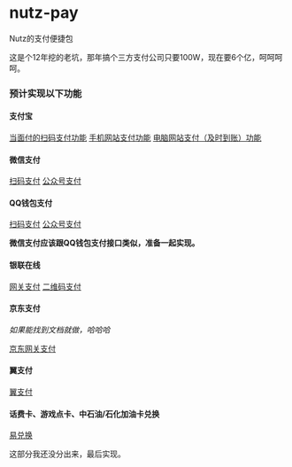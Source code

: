 # nutz-pay
Nutz的支付便捷包

这是个12年挖的老坑，那年搞个三方支付公司只要100W，现在要6个亿，呵呵呵呵。

### 预计实现以下功能
#### 支付宝
[当面付的扫码支付功能](https://doc.open.alipay.com/docs/doc.htm?treeId=194&articleId=105072&docType=1)
[手机网站支付功能](https://doc.open.alipay.com/docs/doc.htm?treeId=203&articleId=105288&docType=1)
[电脑网站支付（及时到账）功能](https://doc.open.alipay.com/doc2/detail.htm?spm=a219a.7629140.0.0.Ix6HLx&treeId=62&articleId=103566&docType=1)

#### 微信支付
[扫码支付](https://pay.weixin.qq.com/wiki/doc/api/native.php?chapter=6_1)
[公众号支付](https://pay.weixin.qq.com/wiki/doc/api/jsapi.php?chapter=7_1#)

#### QQ钱包支付
[扫码支付](https://qpay.qq.com/qpaywiki/showdocument.php?pid=38&docid=163)
[公众号支付](https://qpay.qq.com/qpaywiki/showdocument.php?pid=38&docid=164)

**微信支付应该跟QQ钱包支付接口类似，准备一起实现。**

#### 银联在线
[网关支付](https://merchant.unionpay.com/join/product/detail?id=1)
[二维码支付](https://merchant.unionpay.com/join/product/detail?id=89)

#### 京东支付
*如果能找到文档就做，哈哈哈*

[京东网关支付](http://www.chinabank.com.cn/product/payment_gateway.jsp)

#### 翼支付
[翼支付](https://www.bestpay.com.cn/)

#### 话费卡、游戏点卡、中石油/石化加油卡兑换
[易兑换](https://www.yiduihuan.com/)

这部分我还没分出来，最后实现。